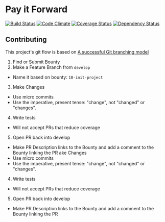 # Pay it Forward
[![Build Status](https://img.shields.io/travis/asm-products/pay-it-forward.svg)](https://travis-ci.org/asm-products/pay-it-forward)
[![Code Climate](https://img.shields.io/codeclimate/github/asm-products/pay-it-forward.svg)](https://codeclimate.com/github/asm-products/pay-it-forward)
[![Coverage Status](https://img.shields.io/coveralls/asm-products/pay-it-forward.svg)](https://coveralls.io/r/asm-products/pay-it-forward)
[![Dependency Status](https://img.shields.io/gemnasium/asm-products/pay-it-forward.svg)](https://gemnasium.com/asm-products/pay-it-forward)

## Contributing
This project's git flow is based on [A successful Git branching model](http://nvie.com/posts/a-successful-git-branching-model/)

1. Find or Submit Bounty
2. Make a Feature Branch from `develop`
  - Name it based on bounty: `18-init-project`
3. Make Changes
  - Use micro commits
  - Use the imperative, present tense: "change", not "changed" or "changes".
4. Write tests
  - Will not accept PRs that reduce coverage
5. Open PR back into develop
  - Make PR Description links to the Bounty and add a comment to the Bounty linking the PR ake Changes
  - Use micro commits
  - Use the imperative, present tense: "change", not "changed" or "changes".
4. Write tests
  - Will not accept PRs that reduce coverage
5. Open PR back into develop
  - Make PR Description links to the Bounty and add a comment to the Bounty linking the PR 